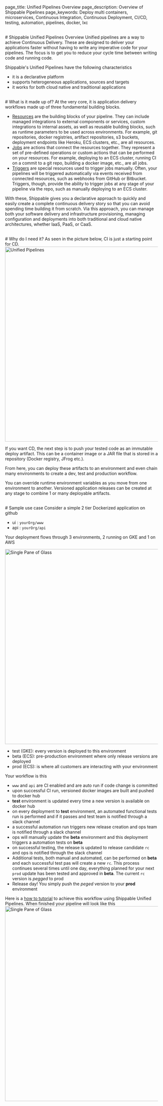 page_title: Unified Pipelines Overview
page_description: Overview of Shippable Pipelines
page_keywords: Deploy multi containers, microservices, Continuous Integration, Continuous Deployment, CI/CD, testing, automation, pipelines, docker, lxc

<br>
# Shippable Unified Pipelines Overview
Unified pipelines are a way to achieve Continuous Delivery. These are designed
to deliver your applications faster without having to write any imperative code
for your pipelines. The focus is to get you to reduce your cycle time between
writing code and running code.

Shippable's Unified Pipelines have the following characteristics

- it is a declarative platform
- supports heterogeneous applications, sources and targets
- it works for both cloud native and traditional applications

<br>
# What is it made up of?
At the very core, it is application delivery workflows made up of three fundamental
building blocks.

- [Resources](resources.md) are the building blocks of your pipeline. They can
include managed integrations to external components or services, custom
integrations to internal assets, as well as reusable building blocks, such as
runtime parameters to be used across environments. For example, git
repositories, docker registries, artifact repositories, s3 buckets, deployment
endpoints like Heroku, ECS clusters, etc., are all resources.
- [Jobs](jobs.md) are actions that connect the resources together.  They represent
a set of pre-defined operations or custom actions that can be performed on your
resources. For example, deploying to an ECS cluster, running CI on a commit to a
git repo, building a docker image, etc., are all jobs.
- [Triggers](triggers.md) are special resources used to trigger jobs manually.
Often, your pipelines will be triggered automatically via events received from
connected resources, such as webhooks from GitHub or Bitbucket. Triggers, though,
provide the ability to trigger jobs at any stage of your pipeline via the repo,
such as manually deploying to an ECS cluster.

With these, Shippable gives you a declarative approach to quickly and easily
create a complete continuous delivery story so that you can avoid spending time
building it from scratch. Via this approach, you can manage both your software
delivery and infrastructure provisioning, managing configuration and
deployments into both traditional and cloud native architectures, whether IaaS,
PaaS, or CaaS.

<br>
# Why do I need it?
As seen in the picture below, CI is just a starting point for CD.


<img src="../images/overview.png" alt="Unified Pipelines" style="width:640px;"/>


If you want CD, the next step is to push your tested code as an immutable deploy
artifact. This can be a container image or a JAR file that is stored in a
repository (Docker registry, JFrog etc.).

From here, you can deploy these artifacts to an environment and even chain many
environments to create a dev, test and production workflow.

You can override runtime environment variables as you move from one environment
to another. Versioned application releases can be created at any stage to combine
1 or many deployable artifacts.

<br>
# Sample use case
Consider a simple 2 tier Dockerized application on github

- ui  : `yourOrg/www`
- api : `yourOrg/api`

Your deployment flows through 3 environments, 2 running on GKE and 1 on AWS

<img src="../images/pipelineRequirement.png" alt="Single Pane of Glass" style="width:640px;"/>

 - test (GKE): every version is deployed to this environment
 - beta (ECS): pre-production environment where only release versions are deployed
 - prod (ECS): is where all customers are interacting with your environment

Your workflow is this

- `www` and `api` are CI enabled and are auto run if code change is committed
- upon successful CI run, versioned docker images are built and pushed to docker hub
- **test** environment is updated every time a new version is available on
docker hub
- on every deployment to **test** environment, an automated functional tests
run is performed and if it passes and test team is notified through a slack channel
- a successful automation run triggers new release creation and ops team is
notified through a slack channel
- ops will manually update the **beta** environment and this deployment triggers
a automation tests on **beta**
- on successful testing, the release is updated to release candidate `rc` and
ops is notified through the slack channel
- Additional tests, both manual and automated, can be performed on **beta** and
each successful test pas will create a new `rc`. This process continues several
times until one day, everything planned for your next `prod` update has been
tested and approved in **beta**. The current `rc` version is *pegged* to prod
- Release day! You simply push the *peged*  version to your **prod** environment

Here is a [how to tutorial]() to achieve this workflow using Shippable Unified
Pipelines. When finished your pipeline will look like this
<img src="../images/spog.png" alt="Single Pane of Glass" style="width:640px;"/>
<br>
